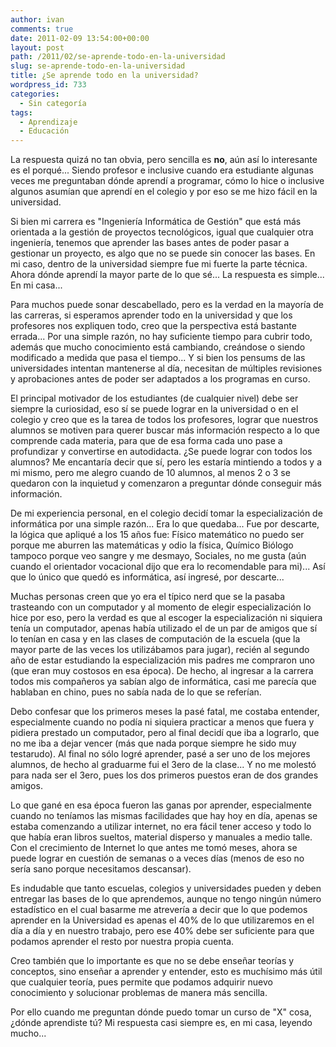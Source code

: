 ```yaml
---
author: ivan
comments: true
date: 2011-02-09 13:54:00+00:00
layout: post
path: /2011/02/se-aprende-todo-en-la-universidad
slug: se-aprende-todo-en-la-universidad
title: ¿Se aprende todo en la universidad?
wordpress_id: 733
categories:
  - Sin categoría
tags:
  - Aprendizaje
  - Educación
---
```


La respuesta quizá no tan obvia, pero sencilla es **no**, aún así lo interesante es el porqué... Siendo profesor e inclusive cuando era estudiante algunas veces me preguntaban dónde aprendí a programar, cómo lo hice o inclusive algunos asumían que aprendí en el colegio y por eso se me hizo fácil en la universidad.

Si bien mi carrera es "Ingeniería Informática de Gestión" que está más orientada a la gestión de proyectos tecnológicos, igual que cualquier otra ingeniería, tenemos que aprender las bases antes de poder pasar a gestionar un proyecto, es algo que no se puede sin conocer las bases. En mi caso, dentro de la universidad siempre fue mi fuerte la parte técnica. Ahora dónde aprendí la mayor parte de lo que sé... La respuesta es simple... En mi casa...

Para muchos puede sonar descabellado, pero es la verdad en la mayoría de las carreras, si esperamos aprender todo en la universidad y que los profesores nos expliquen todo, creo que la perspectiva está bastante errada... Por una simple razón, no hay suficiente tiempo para cubrir todo, además que mucho conocimiento está cambiando, creándose o siendo modificado a medida que pasa el tiempo... Y si bien los pensums de las universidades intentan mantenerse al día, necesitan de múltiples revisiones y aprobaciones antes de poder ser adaptados a los programas en curso.

El principal motivador de los estudiantes (de cualquier nivel) debe ser siempre la curiosidad, eso sí se puede lograr en la universidad o en el colegio y creo que es la tarea de todos los profesores, lograr que nuestros alumnos se motiven para querer buscar más información respecto a lo que comprende cada materia, para que de esa forma cada uno pase a profundizar y convertirse en autodidacta. ¿Se puede lograr con todos los alumnos? Me encantaría decir que sí, pero les estaría mintiendo a todos y a mi mismo, pero me alegro cuando de 10 alumnos, al menos 2 o 3 se quedaron con la inquietud y comenzaron a preguntar dónde conseguir más información.

De mi experiencia personal, en el colegio decidí tomar la especialización de informática por una simple razón... Era lo que quedaba... Fue por descarte, la lógica que apliqué a los 15 años fue: Físico matemático no puedo ser porque me aburren las matemáticas y odio la física, Químico Biólogo tampoco porque veo sangre y me desmayo, Sociales, no me gusta (aún cuando el orientador vocacional dijo que era lo recomendable para mi)... Así que lo único que quedó es informática, así ingresé, por descarte...

Muchas personas creen que yo era el típico nerd que se la pasaba trasteando con un computador y al momento de elegir especialización lo hice por eso, pero la verdad es que al escoger la especialización ni siquiera tenía un computador, apenas había utilizado el de un par de amigos que sí lo tenían en casa y en las clases de computación de la escuela (que la mayor parte de las veces los utilizábamos para jugar), recién al segundo año de estar estudiando la especialización mis padres me compraron uno (que eran muy costosos en esa época). De hecho, al ingresar a la carrera todos mis compañeros ya sabían algo de informática, casi me parecía que hablaban en chino, pues no sabía nada de lo que se referían.

Debo confesar que los primeros meses la pasé fatal, me costaba entender, especialmente cuando no podía ni siquiera practicar a menos que fuera y pidiera prestado un computador, pero al final decidí que iba a lograrlo, que no me iba a dejar vencer (más que nada porque siempre he sido muy testarudo). Al final no sólo logré aprender, pasé a ser uno de los mejores alumnos, de hecho al graduarme fui el 3ero de la clase... Y no me molestó para nada ser el 3ero, pues los dos primeros puestos eran de dos grandes amigos.

Lo que gané en esa época fueron las ganas por aprender, especialmente cuando no teníamos las mismas facilidades que hay hoy en día, apenas se estaba comenzando a utilizar internet, no era fácil tener acceso y todo lo que había eran libros sueltos, material disperso y manuales a medio talle. Con el crecimiento de Internet lo que antes me tomó meses, ahora se puede lograr en cuestión de semanas o a veces días (menos de eso no sería sano porque necesitamos descansar).

Es indudable que tanto escuelas, colegios y universidades pueden y deben entregar las bases de lo que aprendemos, aunque no tengo ningún número estadístico en el cual basarme me atrevería a decir que lo que podemos aprender en la Universidad es apenas el 40% de lo que utilizaremos en el día a día y en nuestro trabajo, pero ese 40% debe ser suficiente para que podamos aprender el resto por nuestra propia cuenta.

Creo también que lo importante es que no se debe enseñar teorías y conceptos, sino enseñar a aprender y entender, esto es muchísimo más útil que cualquier teoría, pues permite que podamos adquirir nuevo conocimiento y solucionar problemas de manera más sencilla.

Por ello cuando me preguntan dónde puedo tomar un curso de "X" cosa, ¿dónde aprendiste tú? Mi respuesta casi siempre es, en mi casa, leyendo mucho...
